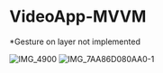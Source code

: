 # VideoApp-MVVM

*Gesture on layer not implemented 

![IMG_4900](https://user-images.githubusercontent.com/17078856/119504774-eda33f00-bd89-11eb-96d1-f521a99d68dc.PNG)
![IMG_7AA86D080AA0-1](https://user-images.githubusercontent.com/17078856/119504799-f3992000-bd89-11eb-9d9b-a2a1648703bd.jpeg)
